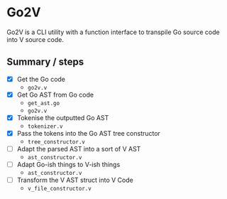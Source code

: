 # Go2V

Go2V is a CLI utility with a function interface to transpile Go source code into V source code.

## Summary / steps

- [x] Get the Go code
	- `go2v.v`
- [x] Get Go AST from Go code
	- `get_ast.go`
	- `go2v.v`
- [x] Tokenise the outputted Go AST
	- `tokenizer.v`
- [x] Pass the tokens into the Go AST tree constructor
	- `tree_constructor.v`
- [ ] Adapt the parsed AST into a sort of V AST
  - `ast_constructor.v`
- [ ] Adapt Go-ish things to V-ish things
  - `ast_constructor.v`
- [ ] Transform the V AST struct into V Code
  - `v_file_constructor.v`